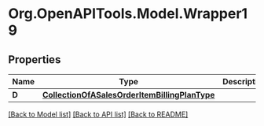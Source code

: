 # Org.OpenAPITools.Model.Wrapper19

## Properties

Name | Type | Description | Notes
------------ | ------------- | ------------- | -------------
**D** | [**CollectionOfASalesOrderItemBillingPlanType**](CollectionOfASalesOrderItemBillingPlanType.md) |  | [optional] 

[[Back to Model list]](../README.md#documentation-for-models) [[Back to API list]](../README.md#documentation-for-api-endpoints) [[Back to README]](../README.md)

